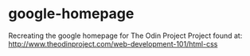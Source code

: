 # google-homepage
Recreating the google homepage for The Odin Project
Project found at: http://www.theodinproject.com/web-development-101/html-css
